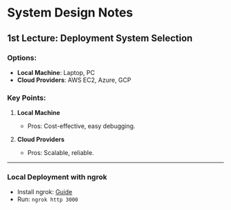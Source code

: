 # System Design Notes

## 1st Lecture: Deployment System Selection

### Options:
- **Local Machine**: Laptop, PC
- **Cloud Providers**: AWS EC2, Azure, GCP

### Key Points:
1. **Local Machine**
   - Pros: Cost-effective, easy debugging.

2. **Cloud Providers**
   - Pros: Scalable, reliable.

---

### Local Deployment with ngrok
- Install ngrok: [Guide](https://download.ngrok.com/downloads/windows)
- Run: `ngrok http 3000`
